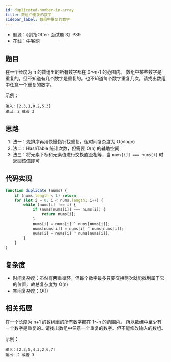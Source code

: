 ```yaml
---
id: duplicated-number-in-array
title: 数组中重复的数字
sidebar_label: 数组中重复的数字
---
```


- 题源：《剑指Offer: 面试题 3》P39
- 在线：[牛客网](https://www.nowcoder.com/practice/623a5ac0ea5b4e5f95552655361ae0a8)

## 题目

在一个长度为 n 的数组里的所有数字都在 0～n-1 的范围内。 数组中某些数字是重复的，但不知道有几个数字是重复的。也不知道每个数字重复几次。请找出数组中任意一个重复的数字。

示例：

```text
输入：[2,3,1,0,2,5,3]
输出: 2 或者 3
```

## 思路

1. 法一：先排序再用快慢指针找重复，但时间复杂度为 O(nlogn)
2. 法二：HashTable 统计次数，但需要 O(n) 的辅助空间
3. 法三：将元素下标和元素值进行交换直至相等，当 `nums[i]] === nums[i]` 时返回该值即可


## 代码实现

```js
function duplicate (nums) {
    if (nums.length < 1) return;
    for (let i = 0; i < nums.length; i++) {
        while (nums[i] !== i) {
            if (nums[nums[i]] === nums[i]) {
                return nums[i];
            }
            nums[i] = nums[i] ^ nums[nums[i]];
            nums[nums[i]] = nums[i] ^ nums[nums[i]];
            nums[i] = nums[i] ^ nums[nums[i]];
        }
    }
}
```

## 复杂度

- 时间复杂度：虽然有两重循环，但每个数字最多只要交换两次就能找到属于它的位置，故总复杂度为 O(n)
- 空间复杂度：O(1)

## 相关拓展

在一个长度为 n+1 的数组里的所有数字都在 1～n 的范围内。 所以数组中至少有一个数字是重复的。请找出数组中任意一个重复的数字。但不能修改输入的数组。

示例：

```text
输入：[2,3,5,4,3,2,6,7]
输出: 2 或者 3
```
